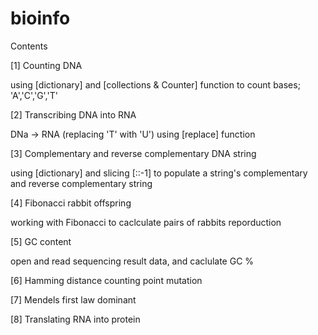 # bioinfo
Contents

[1] Counting DNA

using [dictionary] and [collections & Counter] function to count bases; 'A','C','G','T'

[2] Transcribing DNA into RNA

DNa -> RNA (replacing 'T' with 'U') using [replace] function

[3] Complementary and reverse complementary DNA string

using [dictionary] and slicing [::-1] to populate a string's complementary and reverse complementary string

[4] Fibonacci rabbit offspring

working with Fibonacci to caclculate pairs of rabbits reporduction

[5] GC content

open and read sequencing result data, and caclulate GC %

[6] Hamming distance counting point mutation

[7] Mendels first law dominant

[8] Translating RNA into protein
